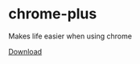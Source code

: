 # chrome-plus
Makes life easier when using chrome

[Download](https://github.com/gauravmuk/chrome-plus/archive/1.0.0.zip)
